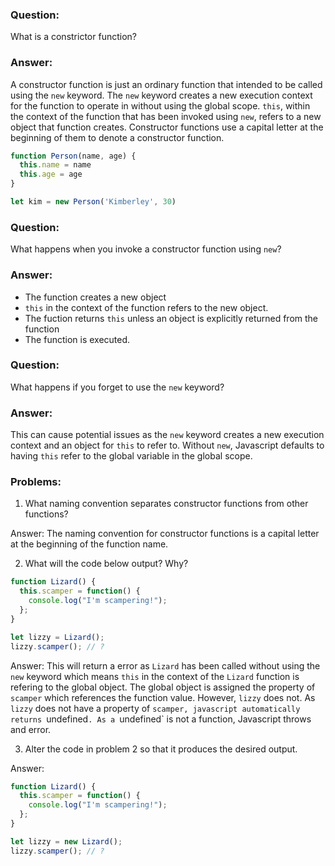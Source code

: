 ### Question: 
What is a constrictor function?

### Answer:
A constructor function is just an ordinary function that intended to be called using the `new` keyword. The `new` keyword creates a new execution context for the function to operate in without using the global scope. `this`, within the context of the function that has been invoked using `new`, refers to a new object that function creates. Constructor functions use a capital letter at the beginning of them to denote a constructor function. 

```js
function Person(name, age) {
  this.name = name
  this.age = age
}

let kim = new Person('Kimberley', 30)
```

### Question:
What happens when you invoke a constructor function using `new`?

### Answer:
* The function creates a new object
* `this` in the context of the function refers to the new object.
* The fuction returns `this` unless an object is explicitly returned from the function
* The function is executed.

### Question:
What happens if you forget to use the `new` keyword?

### Answer:
This can cause potential issues as the `new` keyword creates a new execution context and an object for `this` to refer to. Without `new`, Javascript defaults to having `this` refer to the global variable in the global scope. 


### Problems:

1) What naming convention separates constructor functions from other functions?

Answer: The naming convention for constructor functions is a capital letter at the beginning of the function name. 

2) What will the code below output? Why?

```js
function Lizard() {
  this.scamper = function() {
    console.log("I'm scampering!");
  };
}

let lizzy = Lizard();
lizzy.scamper(); // ?
```

Answer: This will return a error as `Lizard` has been called without using the `new` keyword which means `this` in the context of the `Lizard` function is refering to the global object. The global object is assigned the property of `scamper` which references the function value. However, `lizzy` does not. As `lizzy` does not have a property of `scamper, javascript automatically returns `undefined`. As a `undefined` is not a function, Javascript throws and error. 

3) Alter the code in problem 2 so that it produces the desired output.

Answer: 

```js
function Lizard() {
  this.scamper = function() {
    console.log("I'm scampering!");
  };
}

let lizzy = new Lizard();
lizzy.scamper(); // ?
```
